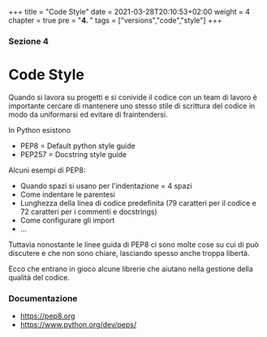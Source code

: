+++
title = "Code Style"
date = 2021-03-28T20:10:53+02:00
weight = 4
chapter = true
pre = "<b>4. </b>"
tags = ["versions","code","style"]
+++

### Sezione 4

# Code Style

Quando si lavora su progetti e si conivide il codice con un team di lavoro è importante cercare di mantenere uno stesso stile di scrittura del codice in modo da uniformarsi ed evitare di fraintendersi.

In Python esistono

- PEP8 = Default python style guide
- PEP257 = Docstring style guide

Alcuni esempi di PEP8:

- Quando spazi si usano per l'indentazione = 4 spazi
- Come indentare le parentesi
- Lunghezza della linea di codice predefinita (79 caratteri per il codice e 72 caratteri per i commenti e docstrings)
- Come configurare gli import
- ...

Tuttavia nonostante le linee guida di PEP8 ci sono molte cose su cui di può discutere e che non sono chiare, lasciando spesso anche troppa libertà.

Ecco che entrano in gioco alcune librerie che aiutano nella gestione della qualità del codice.

### Documentazione
- https://pep8.org
- https://www.python.org/dev/peps/